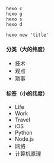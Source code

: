 ```
hexo c
hexo g
hexo s
hexo d

hexo new 'title'
```

#### 分类（大的纬度）
* 技术
* 观点
* 琐事


#### 标签（小的纬度）
* Life
* Work
* Travel
* iOS
* Python
* Node.js
* 网络
* 计算机原理
